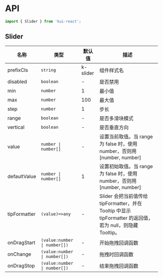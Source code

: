 # API

```jsx
import { Slider } from 'kui-react';
```

## Slider

| 名称      | 类型                 | 默认值   | 描述                                                                     |
| --------- | -------------------- | -------- | ------------------------------------------------------------------------ |
| prefixCls | `string`             | k-slider | 组件样式名                                                               |
| disabled  | `boolean`            | -        | 是否禁用                                                                 |
| min       | `number`             | 1        | 最小值                                                                   |
| max       | `number`             | 100      | 最大值                                                                   |
| step      | `number`             | 1        | 步长                                                                     |
| range     | `boolean`            | -        | 是否多滑块模式                                                           |
| vertical  | `boolean`            | -        | 是否垂直方向                                                             |
| value     | `number \| number[]` | -        | 设置当前取值。当 range 为 false 时，使用 number，否则用 [number, number] |
| defaultValue | `number \| number[]` | 1 | 设置初始取值。当 range 为 false 时，使用 number，否则用 [number, number] |
| tipFormatter | `(value)=>any` | - | Slider 会把当前值传给 tipFormatter，并在 Tooltip 中显示 tipFormatter 的返回值，若为 null，则隐藏 Tooltip。 |
| onDragStart | `(value:number \| number[])` | - | 开始拖拽回调函数 |
| onChange | `(value:number \| number[])` | - | 拖拽时回调函数 |
| onDragStop | `(value:number \| number[])` | - | 结束拖拽回调函数 |
